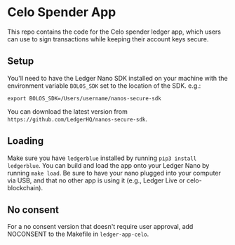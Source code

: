 # Celo Spender App

This repo contains the code for the Celo spender ledger app, which users can use to sign
transactions while keeping their account keys secure.

## Setup

You'll need to have the Ledger Nano SDK installed on your machine with the environment variable `BOLOS_SDK` set to the location of the SDK. e.g.:

``export BOLOS_SDK=/Users/username/nanos-secure-sdk``

You can download the latest version from `https://github.com/LedgerHQ/nanos-secure-sdk`.

## Loading

Make sure you have `ledgerblue` installed by running `pip3 install ledgerblue`.
You can build and load the app onto your Ledger Nano by running `make load`. Be sure to have your nano plugged into your computer via USB, and that no other app is using it (e.g., Ledger Live or celo-blockchain).

## No consent

For a no consent version that doesn't require user approval, add NOCONSENT to the Makefile in `ledger-app-celo`.
